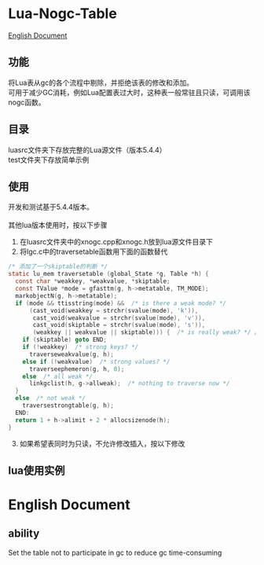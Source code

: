 # Lua-Nogc-Table


[English Document](#2)

<p id="1"></p>

## 功能

将Lua表从gc的各个流程中剔除，并拒绝该表的修改和添加。<br>
可用于减少GC消耗，例如Lua配置表过大时，这种表一般常驻且只读，可调用该nogc函数。

## 目录

luasrc文件夹下存放完整的Lua源文件（版本5.4.4）<br>
test文件夹下存放简单示例

## 使用

开发和测试基于5.4.4版本。<br><br>
其他lua版本使用时，按以下步骤
1. 在luasrc文件夹中的xnogc.cpp和xnogc.h放到lua源文件目录下
2. 将lgc.c中的traversetable函数用下面的函数替代
```c
/* 添加了一个skiptable的判断 */
static lu_mem traversetable (global_State *g, Table *h) {
  const char *weakkey, *weakvalue, *skiptable;
  const TValue *mode = gfasttm(g, h->metatable, TM_MODE);
  markobjectN(g, h->metatable);
  if (mode && ttisstring(mode) &&  /* is there a weak mode? */
      (cast_void(weakkey = strchr(svalue(mode), 'k')),
       cast_void(weakvalue = strchr(svalue(mode), 'v')),
       cast_void(skiptable = strchr(svalue(mode), 's')),
       (weakkey || weakvalue || skiptable))) {  /* is really weak? */ /* is skip table? */
    if (skiptable) goto END;
    if (!weakkey)  /* strong keys? */
      traverseweakvalue(g, h);
    else if (!weakvalue)  /* strong values? */
      traverseephemeron(g, h, 0);
    else  /* all weak */
      linkgclist(h, g->allweak);  /* nothing to traverse now */
  }
  else  /* not weak */
    traversestrongtable(g, h);
  END:
  return 1 + h->alimit + 2 * allocsizenode(h);
}
```
3. 如果希望表同时为只读，不允许修改插入，按以下修改

## lua使用实例




# English Document

## ability

Set the table not to participate in gc to reduce gc time-consuming